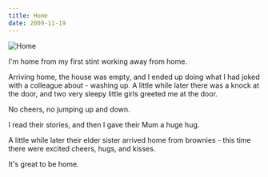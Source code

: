 ```yaml
---
title: Home
date: 2009-11-19
---
```


![Home](https://source.unsplash.com/03UCoidYvXw/1600x900)

I'm home from my first stint working away from home.

Arriving home, the house was empty, and I ended up doing what I had joked with a colleague about - washing up. A little while later there was a knock at the door, and two very sleepy little girls greeted me at the door.

No cheers, no jumping up and down.

I read their stories, and then I gave their Mum a huge hug.

A little while later their elder sister arrived home from brownies - this time there were excited cheers, hugs, and kisses.

It's great to be home.